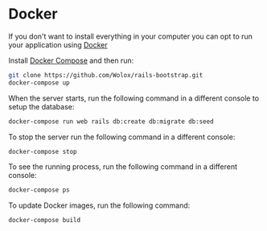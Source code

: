 # Docker

If you don't want to install everything in your computer you can opt to run your application using [Docker](https://www.docker.com/why-docker)

Install [Docker Compose](https://docs.docker.com/compose/install/) and then run:

```bash
git clone https://github.com/Wolox/rails-bootstrap.git
docker-compose up
```

When the server starts, run the following command in a different console to setup the database:

```bash
docker-compose run web rails db:create db:migrate db:seed
```

To stop the server run the following command in a different console:

```bash
docker-compose stop
```

To see the running process, run the following command in a different console:

```bash
docker-compose ps
```

To update Docker images, run the following command:

```bash
docker-compose build
```
